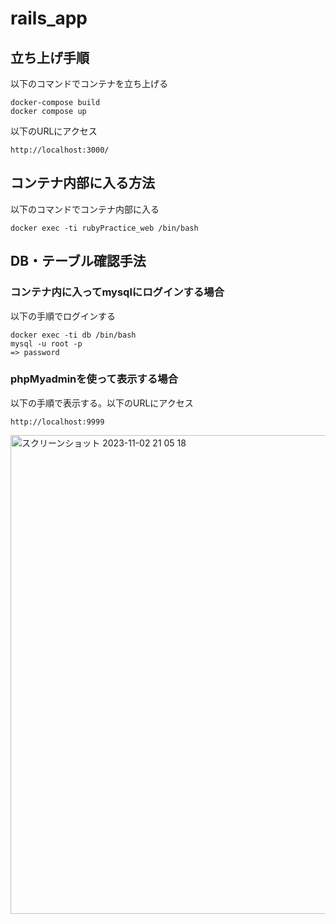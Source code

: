 # rails_app

## 立ち上げ手順

以下のコマンドでコンテナを立ち上げる

```
docker-compose build
docker compose up
```

以下のURLにアクセス

```
http://localhost:3000/
```

## コンテナ内部に入る方法
以下のコマンドでコンテナ内部に入る

```
docker exec -ti rubyPractice_web /bin/bash
```

## DB・テーブル確認手法

### コンテナ内に入ってmysqlにログインする場合

以下の手順でログインする

```
docker exec -ti db /bin/bash
mysql -u root -p 
=> password
```

### phpMyadminを使って表示する場合

以下の手順で表示する。以下のURLにアクセス

```
http://localhost:9999
```

<img width="766" alt="スクリーンショット 2023-11-02 21 05 18" src="https://github.com/maho-na510/rubyPractice/assets/34295276/500ac6a1-952f-4881-8d36-6beb2296d14c">
